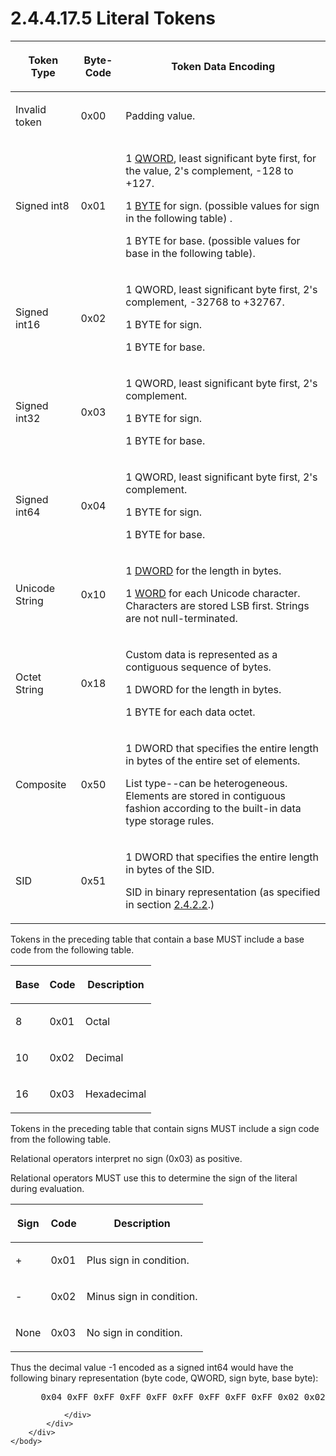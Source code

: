 <html dir="LTR" xmlns:mshelp="http://msdn.microsoft.com/mshelp" xmlns:ddue="http://ddue.schemas.microsoft.com/authoring/2003/5" xmlns:xlink="http://www.w3.org/1999/xlink" xmlns:tool="http://www.microsoft.com/tooltip">
    <head>
        <meta http-equiv="Content-Type" content="text/html; CHARSET=utf-8"></meta>
        <meta name="save" content="history"></meta>
        <title>2.4.4.17.5 Literal Tokens</title>
        <xml>
            <mshelp:toctitle title="2.4.4.17.5 Literal Tokens"></mshelp:toctitle>
            <mshelp:rltitle title="[MS-DTYP]: Literal Tokens"></mshelp:rltitle>
            <mshelp:keyword index="A" term="d5818197-ebe9-4ac7-be3f-5182a9a577c9"></mshelp:keyword>
            <mshelp:attr name="DCSext.ContentType" value="open specification"></mshelp:attr>
            <mshelp:attr name="AssetID" value="d5818197-ebe9-4ac7-be3f-5182a9a577c9"></mshelp:attr>
            <mshelp:attr name="TopicType" value="kbRef"></mshelp:attr>
            <mshelp:attr name="DCSext.Title" value="[MS-DTYP]: Literal Tokens" />
        </xml>
    </head>
    <body>
        <div id="header">
            <h1 class="heading">2.4.4.17.5 Literal Tokens</h1>
        </div>
        <div id="mainSection">
            <div id="mainBody">
                <div id="allHistory" class="saveHistory"></div>
                <div id="sectionSection0" class="section" name="collapseableSection">
                    

<table>
 <thead>
  <tr>
   <th>
   <p>Token Type</p>
   </th>
   <th>
   <p>Byte-Code</p>
   </th>
   <th>
   <p>Token Data Encoding</p>
   </th>
  </tr>
 </thead>
 <tr>
  <td>
  <p>Invalid token</p>
  </td>
  <td>
  <p>0x00</p>
  </td>
  <td>
  <p>Padding value.</p>
  </td>
 </tr>
 <tr>
  <td>
  <p>Signed int8</p>
  </td>
  <td>
  <p>0x01</p>
  </td>
  <td>
  <p>1 <a href="ac050bbf-a821-4fab-bccf-d95d892f428f.html">QWORD</a>,
  least significant byte first, for the value, 2's complement, -128 to +127.</p>
  <p>1 <a href="d7edc080-e499-4219-a837-1bc40b64bb04.html">BYTE</a>
  for sign. (possible values for sign in the following table) .</p>
  <p>1 BYTE for base. (possible values for base in the
  following table).</p>
  </td>
 </tr>
 <tr>
  <td>
  <p>Signed int16</p>
  </td>
  <td>
  <p>0x02</p>
  </td>
  <td>
  <p>1 QWORD, least significant byte first, 2's complement,
  -32768 to +32767.</p>
  <p>1 BYTE for sign.</p>
  <p>1 BYTE for base.</p>
  </td>
 </tr>
 <tr>
  <td>
  <p>Signed int32</p>
  </td>
  <td>
  <p>0x03</p>
  </td>
  <td>
  <p>1 QWORD, least significant byte first, 2's complement.</p>
  <p>1 BYTE for sign.</p>
  <p>1 BYTE for base.</p>
  </td>
 </tr>
 <tr>
  <td>
  <p>Signed int64</p>
  </td>
  <td>
  <p>0x04</p>
  </td>
  <td>
  <p>1 QWORD, least significant byte first, 2's complement.</p>
  <p>1 BYTE for sign.</p>
  <p>1 BYTE for base.</p>
  </td>
 </tr>
 <tr>
  <td>
  <p>Unicode String</p>
  </td>
  <td>
  <p>0x10</p>
  </td>
  <td>
  <p>1 <a href="262627d8-3418-4627-9218-4ffe110850b2.html">DWORD</a>
  for the length in bytes.</p>
  <p>1 <a href="f8573df3-a44a-4a50-b070-ac4c3aa78e3c.html">WORD</a>
  for each Unicode character. Characters are stored LSB first. Strings are not
  null-terminated.</p>
  </td>
 </tr>
 <tr>
  <td>
  <p>Octet String</p>
  </td>
  <td>
  <p>0x18</p>
  </td>
  <td>
  <p>Custom data is represented as a contiguous sequence of
  bytes.</p>
  <p>1 DWORD for the length in bytes.</p>
  <p>1 BYTE for each data octet.</p>
  </td>
 </tr>
 <tr>
  <td>
  <p>Composite</p>
  </td>
  <td>
  <p>0x50</p>
  </td>
  <td>
  <p>1 DWORD that specifies the entire length in bytes of
  the entire set of elements.</p>
  <p>List type--can be heterogeneous. Elements are stored
  in contiguous fashion according to the built-in data type storage rules.</p>
  </td>
 </tr>
 <tr>
  <td>
  <p>SID</p>
  </td>
  <td>
  <p>0x51</p>
  </td>
  <td>
  <p>1 DWORD that specifies the entire length in bytes of
  the SID.</p>
  <p>SID in binary representation (as specified in section <a href="f992ad60-0fe4-4b87-9fed-beb478836861.html">2.4.2.2</a>.)</p>
  </td>
 </tr>
</table>

<p>Tokens in the preceding table that contain a base MUST
include a base code from the following table.</p>

<table>
 <thead>
  <tr>
   <th>
   <p>Base</p>
   </th>
   <th>
   <p>Code</p>
   </th>
   <th>
   <p>Description</p>
   </th>
  </tr>
 </thead>
 <tr>
  <td>
  <p>8</p>
  </td>
  <td>
  <p>0x01</p>
  </td>
  <td>
  <p>Octal</p>
  </td>
 </tr>
 <tr>
  <td>
  <p>10</p>
  </td>
  <td>
  <p>0x02</p>
  </td>
  <td>
  <p>Decimal</p>
  </td>
 </tr>
 <tr>
  <td>
  <p>16</p>
  </td>
  <td>
  <p>0x03</p>
  </td>
  <td>
  <p>Hexadecimal</p>
  </td>
 </tr>
</table>

<p>Tokens in the preceding table that contain signs MUST
include a sign code from the following table.</p>

<p>Relational operators interpret no sign (0x03) as positive.</p>

<p>Relational operators MUST use this to determine the sign of
the literal during evaluation.</p>

<table>
 <thead>
  <tr>
   <th>
   <p>Sign</p>
   </th>
   <th>
   <p>Code</p>
   </th>
   <th>
   <p>Description</p>
   </th>
  </tr>
 </thead>
 <tr>
  <td>
  <p>+</p>
  </td>
  <td>
  <p>0x01</p>
  </td>
  <td>
  <p>Plus sign in condition.</p>
  </td>
 </tr>
 <tr>
  <td>
  <p>-</p>
  </td>
  <td>
  <p>0x02</p>
  </td>
  <td>
  <p>Minus sign in condition.</p>
  </td>
 </tr>
 <tr>
  <td>
  <p>None</p>
  </td>
  <td>
  <p>0x03</p>
  </td>
  <td>
  <p>No sign in condition.</p>
  </td>
 </tr>
</table>

<p>Thus the decimal value -1 encoded as a signed int64 would
have the following binary representation (byte code, QWORD, sign byte, base
byte):</p>

<dl>
<dd>
<div><pre> 0x04 0xFF 0xFF 0xFF 0xFF 0xFF 0xFF 0xFF 0xFF 0x02 0x02
</pre></div>
</dd></dl>


                </div>
            </div>
        </div>
    </body>
</html>